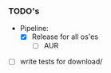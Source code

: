 ### TODO's

- Pipeline:
  - [x] Release for all os'es
    - [ ] AUR
- [ ] write tests for download/
